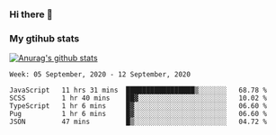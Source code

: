 ### Hi there 👋

### My gtihub stats

[![Anurag's github stats](https://github-readme-stats.vercel.app/api?username=gaozhidong)](https://github.com/gaozhidong/github-readme-stats)

<!--START_SECTION:waka-->
```text
Week: 05 September, 2020 - 12 September, 2020

JavaScript   11 hrs 31 mins  █████████████████▒░░░░░░░   68.78 % 
SCSS         1 hr 40 mins    ██▓░░░░░░░░░░░░░░░░░░░░░░   10.02 % 
TypeScript   1 hr 6 mins     █▓░░░░░░░░░░░░░░░░░░░░░░░   06.60 % 
Pug          1 hr 6 mins     █▓░░░░░░░░░░░░░░░░░░░░░░░   06.60 % 
JSON         47 mins         █▒░░░░░░░░░░░░░░░░░░░░░░░   04.72 % 
```
<!--END_SECTION:waka-->